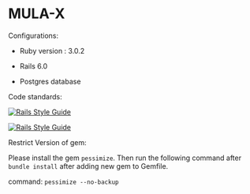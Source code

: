 # MULA-X


Configurations:

* Ruby version : 3.0.2

* Rails 6.0

* Postgres database

Code standards:

[![Rails Style Guide](https://img.shields.io/badge/code_style-rubocop-brightgreen.svg)](https://github.com/rubocop/rubocop-rails)

[![Rails Style Guide](https://img.shields.io/badge/code_style-community-brightgreen.svg)](https://rails.rubystyle.guide)

Restrict Version of gem:

Please install the gem `pessimize`. Then run the following command after `bundle install` after adding new gem to Gemfile.

command: `pessimize --no-backup`
